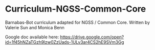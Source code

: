 # Curriculum-NGSS-Common-Core
Barnabas-Bot curriculum adapted for NGSS / Common Core.  Written by Valerie Sun and Monica Benn

Google doc available here: https://drive.google.com/open?id=1f45hNZaTGzh9lzw0ZzUads-1ULv3ar4CS2hE9SVm3Gg
